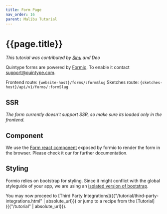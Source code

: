 ```yaml
---
title: Form Page
nav_order: 16
parent: Malibu Tutorial
---
```


# {{page.title}}

*This tutorial was contributed by [Sinu](https://twitter.com/sinu_jhn) and Deo*

Quintype forms are powered by [Formio](https://www.form.io/). To enable it contact support@quintype.com.

Frontend route: `{website-host}/forms/:formSlug`
Sketches route: `{sketches-host}/api/v1/forms/:formSlug`

## SSR
*The form currently doesn't support SSR, so make sure its loaded only in the frontend.*

## Component
We use the [Form react component](https://github.com/formio/react-formio) exposed by formio to render the form in the browser. Please check it our for further documentation.

## Styling
Formio relies on bootstrap for styling. Since it might conflict with the global styleguide of your app, we are using an [isolated version of bootstrap](https://toert.github.io/Isolated-Bootstrap/).

You may now proceed to [Third Party Integrations]({{"/tutorial/third-party-integrations.html" | absolute_url}}) or jump to a recipe from the [Tutorial]({{"/tutorial" | absolute_url}}).
